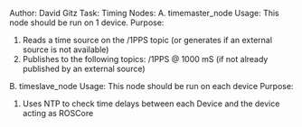 Author: David Gitz
Task: Timing
Nodes:
A. timemaster_node
Usage: This node should be run on 1 device.
Purpose:
1. Reads a time source on the /1PPS topic (or generates if an external source is not available)
2. Publishes to the following topics:
 /1PPS @ 1000 mS (if not already published by an external source)

B. timeslave_node
Usage: This node should be run on each device
Purpose:
1. Uses NTP to check time delays between each Device and the device acting as ROSCore
